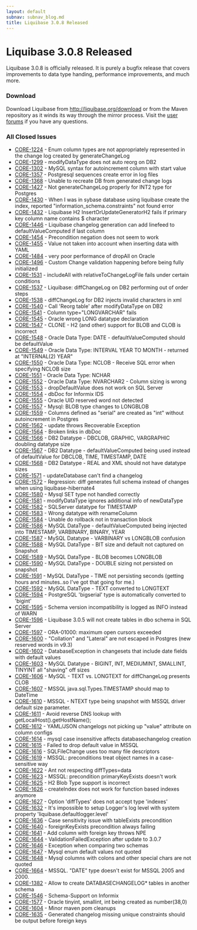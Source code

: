 ```yaml
---
layout: default
subnav: subnav_blog.md
title: Liquibase 3.0.8 Released
---
```

# Liquibase 3.0.8 Released

Liquibase 3.0.8 is officially released. It is purely a bugfix release that covers improvements to data type handing, performance improvements, and much more.

### Download

Download Liquibase from <a href="http://liquibase.org/download">http://liquibase.org/download</a> or from the Maven repository as it winds its way through the mirror process. Visit the <a href="http://liquibase.org/community">user forums</a> if you have any questions.

### All Closed Issues


- <a href="https://liquibase.jira.com/browse/CORE-1224">CORE-1224</a> - Enum column types are not appropriately represented in the change log created by generateChangeLog
- <a href="https://liquibase.jira.com/browse/CORE-1299">CORE-1299</a> - modifyDataType does not auto reorg on DB2
- <a href="https://liquibase.jira.com/browse/CORE-1302">CORE-1302</a> - MySQL syntax for autoincrement column with start value
- <a href="https://liquibase.jira.com/browse/CORE-1357">CORE-1357</a> - Postgresql sequences create error in log files
- <a href="https://liquibase.jira.com/browse/CORE-1368">CORE-1368</a> - Unable to recreate DB from generated change logs
- <a href="https://liquibase.jira.com/browse/CORE-1427">CORE-1427</a> - Not generateChangeLog properly for INT2 type for Postgres
- <a href="https://liquibase.jira.com/browse/CORE-1430">CORE-1430</a> - When I was in sybase database using liquibase create the index, reported "information_schema.constraints" not found error
- <a href="https://liquibase.jira.com/browse/CORE-1432">CORE-1432</a> - Liquibase H2 InsertOrUpdateGeneratorH2 fails if primary key column name contains $ character
- <a href="https://liquibase.jira.com/browse/CORE-1446">CORE-1446</a> - Liquibase changelog generation can add linefeed to defaultValueComputed if last column
- <a href="https://liquibase.jira.com/browse/CORE-1454">CORE-1454</a> - Precondition negation does not seem to work
- <a href="https://liquibase.jira.com/browse/CORE-1455">CORE-1455</a> - Value not taken into account when inserting data with YAML
- <a href="https://liquibase.jira.com/browse/CORE-1484">CORE-1484</a> - very poor performance of dropAll on Oracle
- <a href="https://liquibase.jira.com/browse/CORE-1496">CORE-1496</a> - Custom Change validation happening before being fully initialized
- <a href="https://liquibase.jira.com/browse/CORE-1531">CORE-1531</a> - includeAll with relativeToChangeLogFile fails under certain conditions
- <a href="https://liquibase.jira.com/browse/CORE-1537">CORE-1537</a> - Liquibase: diffChangeLog on DB2 performing out of order steps
- <a href="https://liquibase.jira.com/browse/CORE-1538">CORE-1538</a> - diffChangeLog for DB2 injects invalid characters in xml
- <a href="https://liquibase.jira.com/browse/CORE-1540">CORE-1540</a> - Call 'Reorg table' after modifyDataType on DB2
- <a href="https://liquibase.jira.com/browse/CORE-1541">CORE-1541</a> - Column type="LONGVARCHAR" fails
- <a href="https://liquibase.jira.com/browse/CORE-1545">CORE-1545</a> - Oracle wrong LONG datatype declaration
- <a href="https://liquibase.jira.com/browse/CORE-1547">CORE-1547</a> - CLONE - H2 (and other) support for BLOB and CLOB is incorrect
- <a href="https://liquibase.jira.com/browse/CORE-1548">CORE-1548</a> - Oracle Data Type: DATE - defaultValueComputed should be defaultValue
- <a href="https://liquibase.jira.com/browse/CORE-1549">CORE-1549</a> - Oracle Data Type: INTERVAL YEAR TO MONTH - returned at "INTERNAL(2) YEAR"
- <a href="https://liquibase.jira.com/browse/CORE-1550">CORE-1550</a> - Oracle Data Type: NCLOB - Receive SQL error when specifying NCLOB size
- <a href="https://liquibase.jira.com/browse/CORE-1551">CORE-1551</a> - Oracle Data Type: NCHAR
- <a href="https://liquibase.jira.com/browse/CORE-1552">CORE-1552</a> - Oracle Data Type: NVARCHAR2 - Column sizing is wrong
- <a href="https://liquibase.jira.com/browse/CORE-1553">CORE-1553</a> - dropDefaultValue does not work on SQL Server
- <a href="https://liquibase.jira.com/browse/CORE-1554">CORE-1554</a> - dbDoc for Informix IDS
- <a href="https://liquibase.jira.com/browse/CORE-1555">CORE-1555</a> - Oracle UID reserved word not detected
- <a href="https://liquibase.jira.com/browse/CORE-1557">CORE-1557</a> - Mysql: BLOB type changes to LONGBLOB
- <a href="https://liquibase.jira.com/browse/CORE-1559">CORE-1559</a> - Columns defined as "serial" are created as "int" without autoincrement in Postgres
- <a href="https://liquibase.jira.com/browse/CORE-1562">CORE-1562</a> - update throws Recoverable Exception
- <a href="https://liquibase.jira.com/browse/CORE-1564">CORE-1564</a> - Broken links in dbDoc
- <a href="https://liquibase.jira.com/browse/CORE-1566">CORE-1566</a> - DB2 Datatype - DBCLOB, GRAPHIC, VARGRAPHIC doubling datatype size
- <a href="https://liquibase.jira.com/browse/CORE-1567">CORE-1567</a> - DB2 Datatype - defaultValueComputed being used instead of defaultValue for DBCLOB, TIME, TIMESTAMP, DATE
- <a href="https://liquibase.jira.com/browse/CORE-1568">CORE-1568</a> - DB2 Datatype - REAL and XML should not have datatype sizes
- <a href="https://liquibase.jira.com/browse/CORE-1571">CORE-1571</a> - updateDatabase can't find a changelog
- <a href="https://liquibase.jira.com/browse/CORE-1572">CORE-1572</a> - Regression: diff generates full schema instead of changes when using liquibase-hibernate4
- <a href="https://liquibase.jira.com/browse/CORE-1580">CORE-1580</a> - Mysql SET type not handled correctly
- <a href="https://liquibase.jira.com/browse/CORE-1581">CORE-1581</a> - modifyDataType ignores additional info of newDataType
- <a href="https://liquibase.jira.com/browse/CORE-1582">CORE-1582</a> - SQLServer datatype for TIMESTAMP
- <a href="https://liquibase.jira.com/browse/CORE-1583">CORE-1583</a> - Wrong datatype with renameColumn
- <a href="https://liquibase.jira.com/browse/CORE-1584">CORE-1584</a> - Unable do rollback not in transaction block
- <a href="https://liquibase.jira.com/browse/CORE-1586">CORE-1586</a> - MySQL DataType - defaultValueComputed being injected into TIMESTAMP, VARBINARY, BINARY, YEAR
- <a href="https://liquibase.jira.com/browse/CORE-1587">CORE-1587</a> - MySQL Datatype - VARBINARY vs LONGBLOB confusion
- <a href="https://liquibase.jira.com/browse/CORE-1588">CORE-1588</a> - MySQL DataType - BIT size and default not captured on Snapshot
- <a href="https://liquibase.jira.com/browse/CORE-1589">CORE-1589</a> - MySQL DataType - BLOB becomes LONGBLOB
- <a href="https://liquibase.jira.com/browse/CORE-1590">CORE-1590</a> - MySQL DataType - DOUBLE sizing not persisted on snapshot
- <a href="https://liquibase.jira.com/browse/CORE-1591">CORE-1591</a> - MySQL DataType - TIME not persisting seconds (getting hours and minutes..so I've got that going for me.)
- <a href="https://liquibase.jira.com/browse/CORE-1592">CORE-1592</a> - MySQL DataType - TEXT converted to LONGTEXT
- <a href="https://liquibase.jira.com/browse/CORE-1594">CORE-1594</a> - PostgreSQL 'bigserial' type is automatically converted to 'bigint'
- <a href="https://liquibase.jira.com/browse/CORE-1595">CORE-1595</a> - Schema version incompatibility is logged as INFO instead of WARN
- <a href="https://liquibase.jira.com/browse/CORE-1596">CORE-1596</a> - Liquibase 3.0.5 will not create tables in dbo schema in SQL Server
- <a href="https://liquibase.jira.com/browse/CORE-1597">CORE-1597</a> - ORA-01000: maximum open cursors exceeded
- <a href="https://liquibase.jira.com/browse/CORE-1600">CORE-1600</a> - "Collation" and "Lateral" are not escaped in Postgres (new reserved words in v9.3)
- <a href="https://liquibase.jira.com/browse/CORE-1602">CORE-1602</a> - DatabaseException in changesets that include date fields with default values
- <a href="https://liquibase.jira.com/browse/CORE-1603">CORE-1603</a> - MySQL Datatype - BIGINT, INT, MEDIUMINT, SMALLINT, TINYINT all "shaving" off sizes
- <a href="https://liquibase.jira.com/browse/CORE-1606">CORE-1606</a> - MySQL - TEXT vs. LONGTEXT for diffChangeLog presents CLOB
- <a href="https://liquibase.jira.com/browse/CORE-1607">CORE-1607</a> - MSSQL java.sql.Types.TIMESTAMP should map to DateTime
- <a href="https://liquibase.jira.com/browse/CORE-1610">CORE-1610</a> - MSSQL - NTEXT type being snapshot with MSSQL driver default size parameter.
- <a href="https://liquibase.jira.com/browse/CORE-1611">CORE-1611</a> - Avoid reverse DNS lookup with getLocalHost().getHostName();
- <a href="https://liquibase.jira.com/browse/CORE-1612">CORE-1612</a> - YAML/JSON changelogs not picking up "value" attribute on column configs
- <a href="https://liquibase.jira.com/browse/CORE-1614">CORE-1614</a> - mysql case insensitive affects databasechangelog creation
- <a href="https://liquibase.jira.com/browse/CORE-1615">CORE-1615</a> - Failed to drop default value in MSSQL
- <a href="https://liquibase.jira.com/browse/CORE-1616">CORE-1616</a> - SQLFileChange uses too many file descriptors
- <a href="https://liquibase.jira.com/browse/CORE-1619">CORE-1619</a> - MSSQL: preconditions treat object names in a case-sensitive way
- <a href="https://liquibase.jira.com/browse/CORE-1622">CORE-1622</a> - Ant not respecting diffTypes=data
- <a href="https://liquibase.jira.com/browse/CORE-1623">CORE-1623</a> - MSSQL: precondition primaryKeyExists doesn't work
- <a href="https://liquibase.jira.com/browse/CORE-1625">CORE-1625</a> - H2 Blob Type support is incorrect
- <a href="https://liquibase.jira.com/browse/CORE-1626">CORE-1626</a> - createIndex does not work for function based indexes anymore
- <a href="https://liquibase.jira.com/browse/CORE-1627">CORE-1627</a> - Option 'diffTypes' does not accept type 'indexes'
- <a href="https://liquibase.jira.com/browse/CORE-1632">CORE-1632</a> - It's impossible to setup Logger's log level with system property 'liquibase.defaultlogger.level'
- <a href="https://liquibase.jira.com/browse/CORE-1636">CORE-1636</a> - Case sensitivity issue with tableExists precondition
- <a href="https://liquibase.jira.com/browse/CORE-1640">CORE-1640</a> - foreignKeyExists precondition always failing
- <a href="https://liquibase.jira.com/browse/CORE-1641">CORE-1641</a> - Add column with foreign key throws NPE
- <a href="https://liquibase.jira.com/browse/CORE-1644">CORE-1644</a> - ValidationFailedException after update to 3.0.7
- <a href="https://liquibase.jira.com/browse/CORE-1646">CORE-1646</a> - Exception when comparing two schemas
- <a href="https://liquibase.jira.com/browse/CORE-1647">CORE-1647</a> - Mysql enum default values not quoted
- <a href="https://liquibase.jira.com/browse/CORE-1648">CORE-1648</a> - Mysql columns with colons and other special chars are not quoted
- <a href="https://liquibase.jira.com/browse/CORE-1664">CORE-1664</a> - MSSQL. "DATE" type doesn't exist for MSSQL 2005 and 2000.
- <a href="https://liquibase.jira.com/browse/CORE-1382">CORE-1382</a> - Allow to create DATABASECHANGELOG* tables in another schema
- <a href="https://liquibase.jira.com/browse/CORE-1546">CORE-1546</a> - Schema-Support on Informix
- <a href="https://liquibase.jira.com/browse/CORE-1577">CORE-1577</a> - Oracle tinyint, smallint, int being created as number(38,0)
- <a href="https://liquibase.jira.com/browse/CORE-1604">CORE-1604</a> - Minor maven pom cleanups
- <a href="https://liquibase.jira.com/browse/CORE-1635">CORE-1635</a> - Generated changelog missing unique constraints should be output before foreign keys




